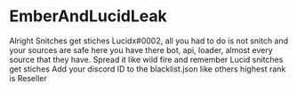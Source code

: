 # EmberAndLucidLeak
Alright Snitches get stiches Lucidx#0002, all you had to do is not snitch and your sources are safe here you have there bot, api, loader, almost every source that they have. Spread it like wild fire and remember Lucid snitches get stiches
Add your discord ID to the blacklist.json like others highest rank is Reseller
